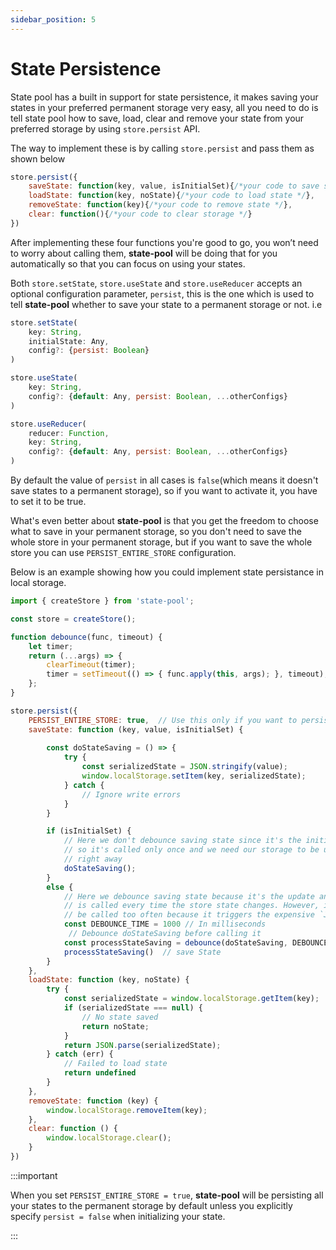 ```yaml
---
sidebar_position: 5
---
```


# State Persistence
State pool has a built in support for state persistence, it makes saving your states in your preferred permanent storage very easy, all you need to do is tell state pool how to save, load, clear and remove your state from your preferred storage by using `store.persist` API.

The way to implement these is by calling `store.persist` and pass them as shown below 

```js
store.persist({
    saveState: function(key, value, isInitialSet){/*your code to save state */},
    loadState: function(key, noState){/*your code to load state */},
    removeState: function(key){/*your code to remove state */},
    clear: function(){/*your code to clear storage */}
})
```

After implementing these four functions you're good to go, you won’t need to worry about calling them, **state-pool** will be doing that for you automatically so that you can focus on using your states.

Both `store.setState`, `store.useState` and `store.useReducer` accepts an optional configuration parameter, `persist`, this is the one which is used to tell **state-pool** whether to save your state to a permanent storage or not. i.e

```js
store.setState(
    key: String,
    initialState: Any,
    config?: {persist: Boolean}
)
```

```js
store.useState(
    key: String,
    config?: {default: Any, persist: Boolean, ...otherConfigs}
)
```

```js
store.useReducer(
    reducer: Function,
    key: String,
    config?: {default: Any, persist: Boolean, ...otherConfigs}
)
```

By default the value of `persist` in all cases is `false`(which means it doesn't save states to a permanent storage), so if you want to activate it, you have to set it to be true.

What's even better about **state-pool** is that you get the freedom to choose what to save in your permanent storage, so you don't need to save the whole store in your permanent storage, but if you want to save the whole store you can use `PERSIST_ENTIRE_STORE` configuration.

Below is an example showing how you could implement state persistance in local storage.

```js
import { createStore } from 'state-pool';

const store = createStore();

function debounce(func, timeout) {
    let timer;
    return (...args) => {
        clearTimeout(timer);
        timer = setTimeout(() => { func.apply(this, args); }, timeout);
    };
}

store.persist({
    PERSIST_ENTIRE_STORE: true,  // Use this only if you want to persist the entire store
    saveState: function (key, value, isInitialSet) {
        
        const doStateSaving = () => {
            try {
                const serializedState = JSON.stringify(value);
                window.localStorage.setItem(key, serializedState);
            } catch {
                // Ignore write errors
            }
        }

        if (isInitialSet) {
            // Here we don't debounce saving state since it's the initial set
            // so it's called only once and we need our storage to be updated
            // right away
            doStateSaving();
        }
        else {
            // Here we debounce saving state because it's the update and this function
            // is called every time the store state changes. However, it should not
            // be called too often because it triggers the expensive `JSON.stringify` operation.
            const DEBOUNCE_TIME = 1000 // In milliseconds
             // Debounce doStateSaving before calling it
            const processStateSaving = debounce(doStateSaving, DEBOUNCE_TIME);
            processStateSaving()  // save State
        }
    },
    loadState: function (key, noState) {
        try {
            const serializedState = window.localStorage.getItem(key);
            if (serializedState === null) {
                // No state saved
                return noState;
            }
            return JSON.parse(serializedState);
        } catch (err) {
            // Failed to load state
            return undefined
        }
    },
    removeState: function (key) {
        window.localStorage.removeItem(key);
    },
    clear: function () {
        window.localStorage.clear();
    }
})
```

:::important

When you set `PERSIST_ENTIRE_STORE = true`, **state-pool** will be persisting all your states to the permanent storage by default unless you explicitly specify `persist = false` when initializing your state.

:::